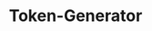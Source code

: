 <h1 align="center">Token-Generator</h1>
<img src="https://i.imgur.com/TmzgB0Z.jpg" style="display:none;margin-left:auto;margin-right:auto;width:50%;height:200px;">
